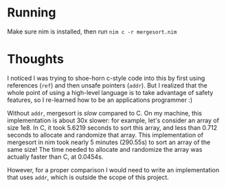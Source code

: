 # Running
Make sure nim is installed, then run `nim c -r mergesort.nim`

# Thoughts
I noticed I was trying to shoe-horn c-style code into this by first using
references (`ref`) and then unsafe pointers (`addr`). But I realized that the
whole point of using a high-level language is to take advantage of safety
features, so I re-learned how to be an applications programmer :)

Without `addr`, mergesort is *slow* compared to C. On my machine, this
implementation is about 30x slower: for example, let's consider an array of 
size 1e8. In C, it took 5.6219 seconds to sort this array, and less than 0.712
seconds to allocate and randomize that array. This implementation of mergesort
in nim took nearly 5 minutes (290.55s) to sort an array of the same size! The
time needed to allocate and randomize the array was actually faster than C, at
0.0454s.

However, for a proper comparison I would need to write an implementation that
uses `addr`, which is outside the scope of this project.
